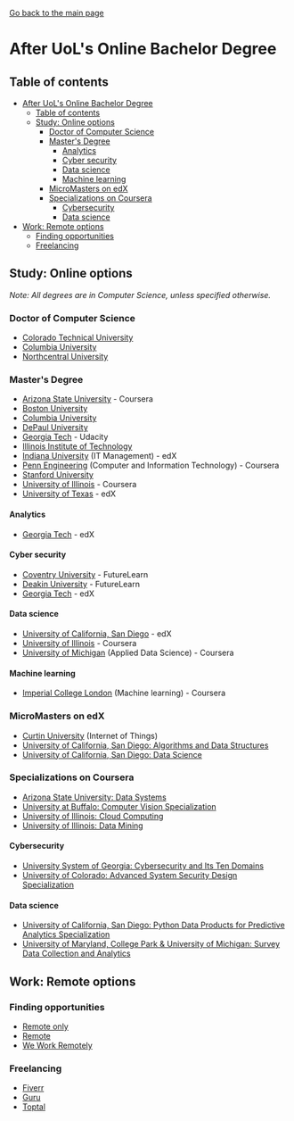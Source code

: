 [Go back to the main page](https://github.com/world-class/REPL)

# After UoL's Online Bachelor Degree

## Table of contents
- [After UoL's Online Bachelor Degree](#after-uols-online-bachelor-degree)
  - [Table of contents](#table-of-contents)
  - [Study: Online options](#study-online-options)
    - [Doctor of Computer Science](#doctor-of-computer-science)
    - [Master's Degree](#masters-degree)
        - [Analytics](#analytics)
        - [Cyber security](#cyber-security)
        - [Data science](#data-science)
        - [Machine learning](#machine-learning)
    - [MicroMasters on edX](#micromasters-on-edx)
    - [Specializations on Coursera](#specializations-on-coursera)
        - [Cybersecurity](#cybersecurity)
        - [Data science](#data-science-1)
- [Work: Remote options](#work-remote-options)
    - [Finding opportunities](#finding-opportunities)
    - [Freelancing](#freelancing)

## Study: Online options
_Note: All degrees are in Computer Science, unless specified otherwise._

### Doctor of Computer Science
- [Colorado Technical University](https://www.coloradotech.edu/degrees/doctorates/computer-science)
- [Columbia University](https://cvn.columbia.edu/program/columbia-university-computer-science-doctorate-degree-doctor-engineering)
- [Northcentral University](https://www.ncu.edu/programs-degrees/doctoral/doctor-philosophy-computer-science)

### Master's Degree
- [Arizona State University](https://www.coursera.org/degrees/master-of-computer-science-asu) - Coursera
- [Boston University](https://www.bu.edu/online/programs/graduate-programs/computer-information-systems-masters-degree/)
- [Columbia University](https://cvn.columbia.edu/program/columbia-university-computer-science-masters-degree-masters-science)
- [DePaul University](https://www.cdm.depaul.edu/academics/Pages/MSInComputerScience.aspx)
- [Georgia Tech](https://www.cc.gatech.edu/future/masters/mscs/program) - Udacity
- [Illinois Institute of Technology](https://science.iit.edu/computer-science/programs/graduate/graduate-program-resources/comparison-master-science-and)
- [Indiana University](https://www.edx.org/masters/online-master-in-it-management-indiana-university) (IT Management) - edX
- [Penn Engineering](https://www.coursera.org/degrees/mcit-penn) (Computer and Information Technology) - Coursera
- [Stanford University](https://online.stanford.edu/programs/computer-science-ms-degree)
- [University of Illinois](https://www.coursera.org/degrees/master-of-computer-science-illinois) - Coursera
- [University of Texas](https://www.edx.org/masters/online-master-science-computer-science-utaustinx) - edX

#### Analytics
- [Georgia Tech](https://www.edx.org/masters/online-master-science-analytics-georgia-tech) - edX

#### Cyber security
- [Coventry University](https://www.futurelearn.com/degrees/coventry/msc-cyber-security) - FutureLearn
- [Deakin University](https://www.futurelearn.com/degrees/deakin-university/cyber-security) - FutureLearn
- [Georgia Tech](https://www.edx.org/masters/online-master-science-cybersecurity-georgia-tech) - edX

#### Data science
- [University of California, San Diego](https://www.edx.org/micromasters/ucsandiegox-algorithms-and-data-structures) - edX
- [University of Illinois](https://www.coursera.org/degrees/masters-in-computer-data-science) - Coursera
- [University of Michigan](https://www.coursera.org/degrees/master-of-applied-data-science-umich) (Applied Data Science) - Coursera

#### Machine learning
- [Imperial College London](https://www.coursera.org/degrees/msc-machine-learning-imperial) (Machine learning) - Coursera


### MicroMasters on edX
- [Curtin University](https://www.edx.org/micromasters/curtinx-internet-of-things-iot) (Internet of Things)
- [University of California, San Diego: Algorithms and Data Structures](https://www.edx.org/micromasters/ucsandiegox-algorithms-and-data-structures)
- [University of California, San Diego: Data Science](https://www.edx.org/micromasters/data-science)

### Specializations on Coursera
- [Arizona State University: Data Systems](https://www.coursera.org/specializations/data-systems)
- [University at Buffalo: Computer Vision Specialization](https://www.coursera.org/specializations/computervision)
- [University of Illinois: Cloud Computing](https://www.coursera.org/specializations/cloud-computing)
- [University of Illinois: Data Mining](https://www.coursera.org/specializations/data-mining)

#### Cybersecurity
- [University System of Georgia: Cybersecurity and Its Ten Domains](https://www.coursera.org/learn/cyber-security-domain)
- [University of Colorado: Advanced System Security Design Specialization](https://www.coursera.org/specializations/advanced-system-security-design)

#### Data science
- [University of California, San Diego: Python Data Products for Predictive Analytics Specialization](https://www.coursera.org/specializations/python-data-products-for-predictive-analytics)
- [University of Maryland, College Park & University of Michigan: Survey Data Collection and Analytics](https://www.coursera.org/specializations/data-collection)

## Work: Remote options
### Finding opportunities
- [Remote only](https://remoteonly.org/)
- [Remote](https://remote.com/)
- [We Work Remotely](https://weworkremotely.com/)

### Freelancing
- [Fiverr](https://www.fiverr.com/)
- [Guru](https://www.guru.com/)
- [Toptal](https://www.toptal.com/)
